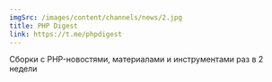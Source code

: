 ```yaml
---
imgSrc: /images/content/channels/news/2.jpg
title: PHP Digest
link: https://t.me/phpdigest
---
```


Сборки с PHP-новостями, материалами и инструментами раз в 2 недели
